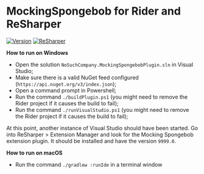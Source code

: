 # MockingSpongebob for Rider and ReSharper

[![Version](https://img.shields.io/jetbrains/plugin/v/com.jetbrains.rider.plugins.mockingspongebob)](https://plugins.jetbrains.com/plugin/18355-mocking-spongebob)
[![ReSharper](https://img.shields.io/resharper/v/ca.nosuchcompany.mockingspongebobplugin)](https://plugins.jetbrains.com/plugin/18356-mocking-spongebob)

**How to run on Windows**

- Open the solution `NoSuchCompany.MockingSpongebobPlugin.sln` in Visual Studio;
- Make sure there is a valid NuGet feed configured (`https://api.nuget.org/v3/index.json`);
- Open a command prompt in Powershell;
- Run the command `./buildPlugin.ps1` (you might need to remove the Rider project if it causes the build to fail);
- Run the command `./runVisualStudio.ps1` (you might need to remove the Rider project if it causes the build to fail);

At this point, another instance of Visual Studio should have been started.
Go into ReSharper > Extension Manager and look for the Mocking Spongebob extension plugin. It should be installed and have the version `9999.0`.

**How to run on macOS**

- Run the command `./gradlew :runIde` in a terminal window



